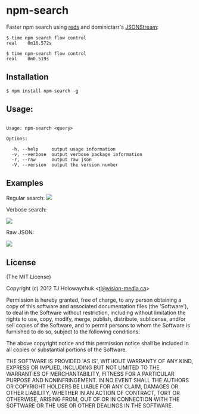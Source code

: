 
# npm-search

  Faster npm search using [reds](http://github.com/visionmedia/reds) and
  dominictarr's [JSONStream](https://github.com/dominictarr/JSONStream):

```
$ time npm search flow control
real	0m16.572s

$ time npm-search flow control
real	0m0.519s
```

## Installation

```
$ npm install npm-search -g
```

## Usage:

```
  
Usage: npm-search <query>

Options:

  -h, --help     output usage information
  -v, --verbose  output verbose package information
  -r, --raw      output raw json
  -V, --version  output the version number

```

## Examples

  Regular search:
  ![](http://f.cl.ly/items/1X05043h0Z2H3L0M423D/Screen%20Shot%202012-08-21%20at%206.22.59%20PM.png)

  Verbose search:

 ![](http://f.cl.ly/items/2e3q0v2u3n2L1w342444/Screen%20Shot%202012-08-21%20at%206.23.05%20PM.png)

  Raw JSON:

 ![](http://f.cl.ly/items/3D0U3t2t08392P0t1m13/Screen%20Shot%202012-08-21%20at%206.23.15%20PM.png)

## License 

(The MIT License)

Copyright (c) 2012 TJ Holowaychuk &lt;tj@vision-media.ca&gt;

Permission is hereby granted, free of charge, to any person obtaining
a copy of this software and associated documentation files (the
'Software'), to deal in the Software without restriction, including
without limitation the rights to use, copy, modify, merge, publish,
distribute, sublicense, and/or sell copies of the Software, and to
permit persons to whom the Software is furnished to do so, subject to
the following conditions:

The above copyright notice and this permission notice shall be
included in all copies or substantial portions of the Software.

THE SOFTWARE IS PROVIDED 'AS IS', WITHOUT WARRANTY OF ANY KIND,
EXPRESS OR IMPLIED, INCLUDING BUT NOT LIMITED TO THE WARRANTIES OF
MERCHANTABILITY, FITNESS FOR A PARTICULAR PURPOSE AND NONINFRINGEMENT.
IN NO EVENT SHALL THE AUTHORS OR COPYRIGHT HOLDERS BE LIABLE FOR ANY
CLAIM, DAMAGES OR OTHER LIABILITY, WHETHER IN AN ACTION OF CONTRACT,
TORT OR OTHERWISE, ARISING FROM, OUT OF OR IN CONNECTION WITH THE
SOFTWARE OR THE USE OR OTHER DEALINGS IN THE SOFTWARE.